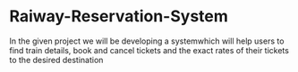 # Raiway-Reservation-System
In the given project we will be developing a systemwhich will help users to find train details, book and cancel tickets and the exact rates of their tickets to the desired destination
